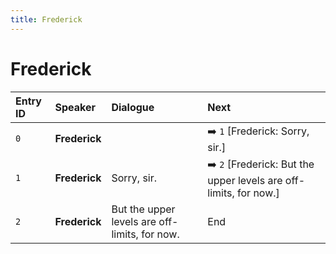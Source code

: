```yaml
---
title: Frederick
---
```


# Frederick


| Entry ID | Speaker | Dialogue | Next |
| :------- | :------ | :------- | :------------ |
| `0` | **Frederick** |  | ➡️ `1` \[Frederick: Sorry, sir\.\] |
| `1` | **Frederick** | Sorry, sir\. | ➡️ `2` \[Frederick: But the upper levels are off\-limits, for now\.\] |
| `2` | **Frederick** | But the upper levels are off\-limits, for now\. | End |
